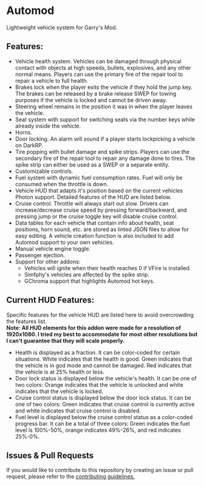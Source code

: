 # Automod
Lightweight vehicle system for Garry's Mod.

## Features:
- Vehicle health system. Vehicles can be damaged through physical contact with objects at high speeds, bullets, explosives, and any other normal means. Players can use the primary fire of the repair tool to repair a vehicle to full health.
- Brakes lock when the player exits the vehicle if they hold the jump key. The brakes can be released by a brake release SWEP for towing purposes if the vehicle is locked and cannot be driven away.
- Steering wheel remains in the position it was in when the player leaves the vehicle.
- Seat system with support for switching seats via the number keys while already inside the vehicle.
- Horns.
- Door locking. An alarm will sound if a player starts lockpicking a vehicle on DarkRP.
- Tire popping with bullet damage and spike strips. Players can use the secondary fire of the repair tool to repair any damage done to tires. The spike strip can either be used as a SWEP or a separate entity.
- Customizable controls.
- Fuel system with dynamic fuel consumption rates. Fuel will only be consumed when the throttle is down.
- Vehicle HUD that adapts it's position based on the current vehicles Photon support. Detailed features of the HUD are listed below.
- Cruise control. Throttle will always start out slow. Drivers can increase/decrease cruise speed by pressing forward/backward, and pressing jump or the cruise toggle key will disable cruise control.
- Data tables for each vehicle that contain info about health, seat positions, horn sound, etc. are stored as linted JSON files to allow for easy editing. A vehicle creation function is also included to add Automod support to your own vehicles.
- Manual vehicle engine toggle.
- Passenger ejection.
- Support for other addons: 
  - Vehicles will ignite when their health reaches 0 if VFire is installed.
  - Simfphy's vehicles are affected by the spike strip.
  - GChroma support that highlights Automod hot keys.

## Current HUD Features:
Specific features for the vehicle HUD are listed here to avoid overcrowding the features list.
<br>
__Note: All HUD elements for this addon were made for a resolution of 1920x1080. I tried my best to accommodate for most other resolutions but I can't guarantee that they will scale properly.__

- Health is displayed as a fraction. It can be color-coded for certain situations. White indicates that the health is good. Green indicates that the vehicle is in god mode and cannot be damaged. Red indicates that the vehicle is at 25% health or less.
- Door lock status is displayed below the vehicle's health. It can be one of two colors: Orange indicates that the vehicle is unlocked and white indicates that the vehicle is locked.
- Cruise control status is displayed below the door lock status. It can be one of two colors: Green indicates that cruise control is currently active and white indicates that cruise control is disabled.
- Fuel level is displayed below the cruise control status as a color-coded progress bar. It can be a total of three colors: Green indicates the fuel level is 100%-50%, orange indicates 49%-26%, and red indicates 25%-0%.

## Issues & Pull Requests
 If you would like to contribute to this repository by creating an issue or pull request, please refer to the [contributing guidelines.](https://lambdagaming.github.io/contributing.html)

